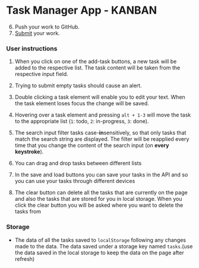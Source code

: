 # Task Manager App - KANBAN

6. Push your work to GitHub.
7. [Submit](#submission) your work.

### User instructions

1. When you click on one of the add-task buttons, a new task will be added to the respective list. The task content will be taken from the respective input field.
2. Trying to submit empty tasks should cause an alert.
3. Double clicking a task element will enable you to edit your text. When the task element loses focus the change will be saved.
4. Hovering over a task element and pressing `alt + 1-3` will move the task to the appropriate list (`1`: todo, `2`: in-progress, `3`: done).
5. The search input  filter tasks case-**in**sensitively, so that only tasks that match the search string are displayed. The filter will be reapplied every time that you change the content of the search input (on **every keystroke**).
6. You can drag and drop tasks between different lists

7. In the save and load buttons you can save your tasks in the API and so you can use your tasks through different devices
8. The clear button can delete all the tasks that are currently on the page and also the tasks that are stored for you in local storage. When you click the clear button you will be asked where you want to delete the tasks from

### Storage

- The data of all the tasks saved to `localStorage` following any changes made to the data. The data saved under a storage key named `tasks`.(use the data saved in the local storage to keep the data on the page after refresh)



